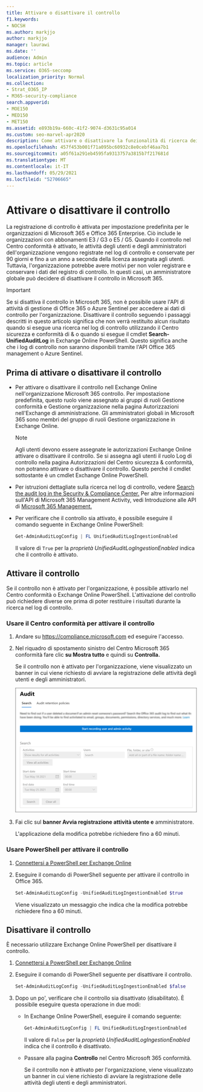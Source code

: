 ```yaml
---
title: Attivare o disattivare il controllo
f1.keywords:
- NOCSH
ms.author: markjjo
author: markjjo
manager: laurawi
ms.date: ''
audience: Admin
ms.topic: article
ms.service: O365-seccomp
localization_priority: Normal
ms.collection:
- Strat_O365_IP
- M365-security-compliance
search.appverid:
- MOE150
- MED150
- MET150
ms.assetid: e893b19a-660c-41f2-9074-d3631c95a014
ms.custom: seo-marvel-apr2020
description: Come attivare o disattivare la funzionalità di ricerca dei log di controllo nel Centro conformità Microsoft 365 per abilitare o disabilitare la capacità degli amministratori di eseguire ricerche nel log di controllo.
ms.openlocfilehash: 457f453b001f71a095bc60932c8e0cebf46aa7b1
ms.sourcegitcommit: a05f61a291eb4595fa9313757a3815b7f217681d
ms.translationtype: MT
ms.contentlocale: it-IT
ms.lasthandoff: 05/29/2021
ms.locfileid: "52706665"
---
```

# <a name="turn-auditing-on-or-off"></a>Attivare o disattivare il controllo

La registrazione di controllo è attivata per impostazione predefinita per le organizzazioni di Microsoft 365 e Office 365 Enterprise. Ciò include le organizzazioni con abbonamenti E3 / G3 o E5 / G5. Quando il controllo nel Centro conformità è attivato, le attività degli utenti e degli amministratori dell'organizzazione vengono registrate nel log di controllo e conservate per 90 giorni e fino a un anno a seconda della licenza assegnata agli utenti. Tuttavia, l'organizzazione potrebbe avere motivi per non voler registrare e conservare i dati del registro di controllo. In questi casi, un amministratore globale può decidere di disattivare il controllo in Microsoft 365.

> [!IMPORTANT]
> Se si disattiva il controllo in Microsoft 365, non è possibile usare l'API di attività di gestione di Office 365 o Azure Sentinel per accedere ai dati di controllo per l'organizzazione. Disattivare il controllo seguendo i passaggi descritti in questo articolo significa che non verrà restituito alcun risultato quando si esegue una ricerca nel log di controllo utilizzando il Centro sicurezza e conformità di & o quando si esegue il cmdlet **Search-UnifiedAuditLog** in Exchange Online PowerShell. Questo significa anche che i log di controllo non saranno disponibili tramite l'API Office 365 management o Azure Sentinel.
  
## <a name="before-you-turn-auditing-on-or-off"></a>Prima di attivare o disattivare il controllo

- Per attivare o disattivare il controllo nell Exchange Online nell'organizzazione Microsoft 365 controllo. Per impostazione predefinita, questo ruolo viene assegnato ai gruppi  di ruoli Gestione conformità e Gestione organizzazione nella pagina Autorizzazioni nell'Exchange di amministrazione. Gli amministratori globali in Microsoft 365 sono membri del gruppo di ruoli Gestione organizzazione in Exchange Online. 

    > [!NOTE]
    > Agli utenti devono essere assegnate le autorizzazioni Exchange Online attivare o disattivare il controllo. Se si assegna agli utenti  il ruolo Log di controllo nella pagina Autorizzazioni del Centro sicurezza & conformità, non potranno attivare o disattivare il controllo. Questo perché il cmdlet sottostante è un cmdlet Exchange Online PowerShell. 

- Per istruzioni dettagliate sulla ricerca nel log di controllo, vedere [Search the audit log in the Security & Compliance Center.](search-the-audit-log-in-security-and-compliance.md) Per altre informazioni sull'API di Microsoft 365 Management Activity, vedi Introduzione alle API di [Microsoft 365 Management.](/office/office-365-management-api/get-started-with-office-365-management-apis)

- Per verificare che il controllo sia attivato, è possibile eseguire il comando seguente in Exchange Online PowerShell:

    ```powershell
    Get-AdminAuditLogConfig | FL UnifiedAuditLogIngestionEnabled
    ```

    Il valore di  `True` per la  _proprietà UnifiedAuditLogIngestionEnabled_ indica che il controllo è attivato. 

## <a name="turn-on-auditing"></a>Attivare il controllo

Se il controllo non è attivato per l'organizzazione, è possibile attivarlo nel Centro conformità o Exchange Online PowerShell. L'attivazione del controllo può richiedere diverse ore prima di poter restituire i risultati durante la ricerca nel log di controllo.
  
### <a name="use-the-compliance-center-to-turn-on-auditing"></a>Usare il Centro conformità per attivare il controllo

1. Andare su <https://compliance.microsoft.com> ed eseguire l'accesso.

2. Nel riquadro di spostamento sinistro del Centro Microsoft 365 conformità fare clic **su Mostra tutto** e quindi su **Controlla.**

   Se il controllo non è attivato per l'organizzazione, viene visualizzato un banner in cui viene richiesto di avviare la registrazione delle attività degli utenti e degli amministratori.

   ![Banner nella pagina di controllo](../media/AuditingBanner.png)

3. Fai clic sul **banner Avvia registrazione attività utente e** amministratore.

   L'applicazione della modifica potrebbe richiedere fino a 60 minuti.

### <a name="use-powershell-to-turn-on-auditing"></a>Usare PowerShell per attivare il controllo

1. [Connettersi a PowerShell per Exchange Online](/powershell/exchange/connect-to-exchange-online-powershell)

2. Eseguire il comando di PowerShell seguente per attivare il controllo in Office 365.

    ```powershell
    Set-AdminAuditLogConfig -UnifiedAuditLogIngestionEnabled $true
    ```

    Viene visualizzato un messaggio che indica che la modifica potrebbe richiedere fino a 60 minuti.
  
## <a name="turn-off-auditing"></a>Disattivare il controllo

È necessario utilizzare Exchange Online PowerShell per disattivare il controllo.
  
1. [Connettersi a PowerShell per Exchange Online](/powershell/exchange/connect-to-exchange-online-powershell)

2. Eseguire il comando di PowerShell seguente per disattivare il controllo.

    ```powershell
    Set-AdminAuditLogConfig -UnifiedAuditLogIngestionEnabled $false
    ```

3. Dopo un po', verificare che il controllo sia disattivato (disabilitato). È possibile eseguire questa operazione in due modi:

    - In Exchange Online PowerShell, eseguire il comando seguente:

      ```powershell
      Get-AdminAuditLogConfig | FL UnifiedAuditLogIngestionEnabled
      ```

      Il valore di  `False` per la  _proprietà UnifiedAuditLogIngestionEnabled_ indica che il controllo è disattivato.

    - Passare alla pagina **Controllo** nel Centro Microsoft 365 conformità.

      Se il controllo non è attivato per l'organizzazione, viene visualizzato un banner in cui viene richiesto di avviare la registrazione delle attività degli utenti e degli amministratori.
